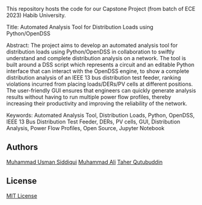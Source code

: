 This repository hosts the code for our Capstone Project (from batch of ECE 2023) Habib University.  

Title: Automated Analysis Tool for Distribution Loads using Python/OpenDSS
 
Abstract: The project aims to develop an automated analysis tool for distribution loads using Python/OpenDSS in collaboration to swiftly understand and complete distribution analysis on a network. The tool is built around a DSS script which represents a circuit and an editable Python interface that can interact with the OpenDSS engine, to show a complete distribution analysis of an IEEE 13 bus distribution test feeder, ranking violations incurred from placing loads/DERs/PV cells at different positions. The user-friendly GUI ensures that engineers can quickly generate analysis results without having to run multiple power flow profiles, thereby increasing their productivity and improving the reliability of the network.
 
Keywords: Automated Analysis Tool, Distribution Loads, Python, OpenDSS, IEEE 13 Bus Distribution Test Feeder, DERs, PV cells, GUI, Distribution Analysis, Power Flow Profiles, Open Source, Jupyter Notebook


## Authors

[Muhammad Usman Siddiqui](https://github.com/MuhammadUsmanSiddiqui)
[Muhammad Ali]()
[Taher Qutubuddin]()

## License

[MIT License](LICENSE)
